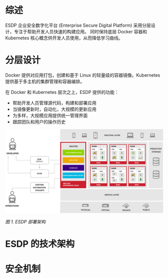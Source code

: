 # 综述
ESDP 企业安全数字化平台 (Enterprise Secure Digital Platform) 采用分层设计，专注于帮助开发人员快速的构建应用。 同时保持底层 Docker 容器和 Kubernetes 核心概念供开发人员使用，从而降低学习曲线。

# 分层设计
Docker 提供对应用打包，创建和基于 Linux 的轻量级的容器镜像。Kubernetes 提供基于多主机的集群管理和容器编排。

在 Docker 和 Kubernetes 层次之上，ESDP 提供的功能：

* 帮助开发人员管理源代码，构建和部署应用
* 当镜像更新时，自动化，大规模的更新应用
* 为多样，大规模应用提供统一管理界面
* 跟踪团队和用户的操作历史


![image](架构设计-1.png)

*图 1. ESDP 部署架构*

# ESDP 的技术架构

# 安全机制
